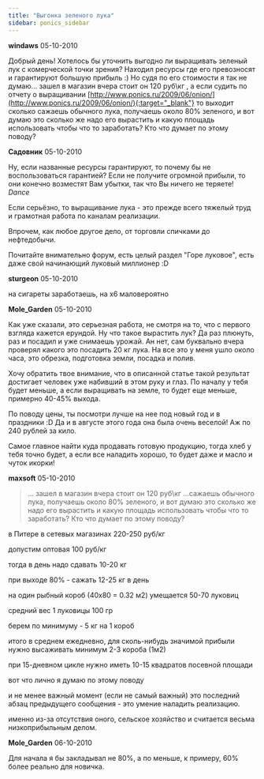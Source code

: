 ```yaml
---
title: "Выгонка зеленого лука"
sidebar: ponics_sidebar
---
```


**windaws** 05-10-2010

Добрый день! Хотелось бы уточнить выгодно ли выращивать зеленый лук с комерческой точки зрения? Находил ресурсы где его превозносят и гарантируют большую прибыль :) Но судя по его стоимости я так не думаю... зашел в магазин вчера стоит он 120 руб\кг , а если судить по отчету о выращивании [http://www.ponics.ru/2009/06/onion/](http://www.ponics.ru/2009/06/onion/){:target="_blank"} то выходит сколько сажаешь обычного лука, получаешь около 80% зеленого, и вот думаю это сколько же надо его вырастить и какую площадь использовать чтобы что то заработать? Кто что думает по этому поводу? 


**Садовник** 05-10-2010

Ну, если названные ресурсы гарантируют, то почему бы не воспользоваться гарантией? Если не получите огромной прибыли, то они конечно возместят Вам убытки, так что Вы ничего не теряете! *Dance*

Если серьёзно, то выращивание лука - это прежде всего тяжелый труд и грамотная работа по каналам реализации.

Впрочем, как любое другое дело, от торговли спичками до нефтедобычи.

Почитайте внимательно форум, есть целый раздел "Горе луковое", есть даже свой начинающий луковый миллионер :D


**sturgeon** 05-10-2010

на сигареты заработаешь, на х6 маловероятно


**Mole_Garden** 05-10-2010

Как уже сказали, это серьезная работа, не смотря на то, что с первого взгляда кажется ерундой. Ну что такое вырастить лук? Да раз плюнуть, раз и посадил и уже снимаешь урожай. Ан нет, сам буквально вчера проверял какого это посадить 20 кг лука. На все это у меня ушло около часа, это обрезка, подготовка земли, посадка и полив. 

Хочу обратить твое внимание, что в описанной статье такой результат достигает человек уже набивший в этом руку и глаз. По началу у тебя будет меньше, а если выращивать на земле, то будет еще меньше, примерно 40-45% выхода. 

По поводу цены, ты посмотри лучше на нее под новый год и в праздники :D Да и в августе этого года она была очень веселой! Аж по 240 рублей за кило. 

Самое главное найти куда продавать готовую продукцию, тогда хлеб у тебя точно будет, а если все наладить хорошо, то будет даже и масло и чуток икорки! 


**maxsoft** 05-10-2010

> ... зашел в магазин вчера стоит он 120 руб\кг ...сажаешь обычного лука, получаешь около 80% зеленого, и вот думаю это сколько же надо его вырастить и какую площадь использовать чтобы что то заработать? Кто что думает по этому поводу?

в Питере в сетевых магазинах 220-250 руб/кг

допустим оптовая 100 руб/кг

тогда в день надо сдавать 10-20 кг

при выходе 80% - сажать 12-25 кг в день

на один рыбный короб (40х80 = 0.32 м2) умещается 50-70 луковиц

средний вес 1 луковицы 100 гр

берем по минимуму - 5 кг на 1 короб

итого в среднем ежедневно, для сколь-нибудь значимой прибыли нужно высаживать минимум 2-3 короба (1м2) 

при 15-дневном цикле нужно иметь 10-15 квадратов посевной площади

вот что лично я думаю по этому поводу

и не менее важный момент (если не самый важный) это последний абзац предыдущего сообщения - это умение наладить реализацию.

именно из-за отсутствия оного, сельское хозяйство и считается весьма низкоприбыльным делом.


**Mole_Garden** 06-10-2010

Для начала я бы закладывал не 80%, а по меньше, к примеру, 60% более реально для новичка.


